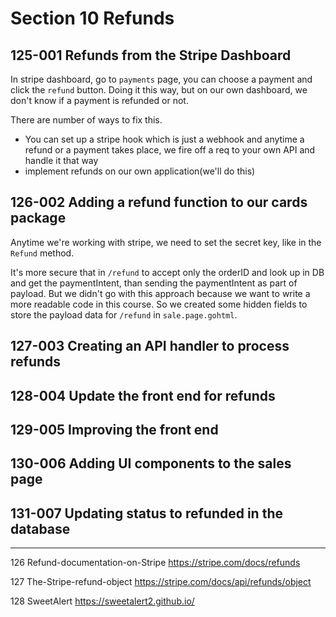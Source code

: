 # Section 10 Refunds

## 125-001 Refunds from the Stripe Dashboard
In stripe dashboard, go to `payments` page, you can choose a payment and click the `refund` button. Doing it this way, but on our own dashboard,
we don't know if a payment is refunded or not.

There are number of ways to fix this.

- You can set up a stripe hook which is just a webhook and anytime a refund or a payment takes place, we fire off a req to your own API and handle it that way
- implement refunds on our own application(we'll do this)

## 126-002 Adding a refund function to our cards package
Anytime we're working with stripe, we need to set the secret key, like in the `Refund` method.

It's more secure that in `/refund` to accept only the orderID and look up in DB and get the paymentIntent, than sending the paymentIntent as part of
payload. But we didn't go with this approach because we want to write a more readable code in this course. So we created some hidden fields to store
the payload data for `/refund` in `sale.page.gohtml`.

## 127-003 Creating an API handler to process refunds

## 128-004 Update the front end for refunds

## 129-005 Improving the front end

## 130-006 Adding UI components to the sales page

## 131-007 Updating status to refunded in the database

---

126 Refund-documentation-on-Stripe
https://stripe.com/docs/refunds

127 The-Stripe-refund-object
https://stripe.com/docs/api/refunds/object

128 SweetAlert
https://sweetalert2.github.io/
